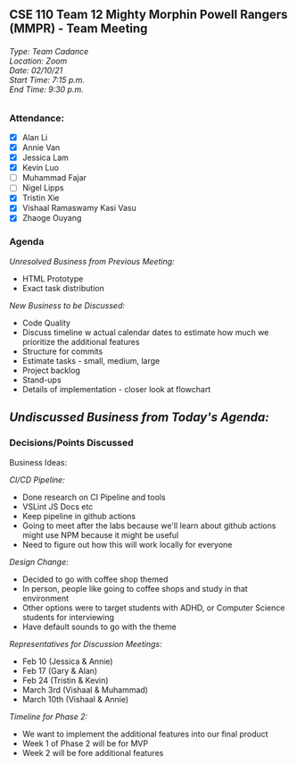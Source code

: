 ## CSE 110 Team 12 Mighty Morphin Powell Rangers (MMPR) - Team Meeting
###### Type: Team Cadance <br/> Location: Zoom <br/> Date: 02/10/21 <br/> Start Time: 7:15 p.m. <br/> End Time: 9:30 p.m.

### Attendance:
- [x] Alan Li
- [x] Annie Van
- [x] Jessica Lam
- [x] Kevin Luo
- [ ] Muhammad Fajar
- [ ] Nigel Lipps
- [x] Tristin Xie
- [x] Vishaal Ramaswamy Kasi Vasu
- [x] Zhaoge Ouyang

### Agenda

_Unresolved Business from Previous Meeting:_
- HTML Prototype
- Exact task distribution

_New Business to be Discussed:_
- Code Quality
- Discuss timeline w actual calendar dates to estimate how much we prioritize the additional features
- Structure for commits
- Estimate tasks - small, medium, large
- Project backlog
- Stand-ups
- Details of implementation - closer look at flowchart

_Undiscussed Business from Today's Agenda:_
- 

### Decisions/Points Discussed

Business Ideas:

_CI/CD Pipeline:_
- Done research on CI Pipeline and tools
- VSLint JS Docs etc
- Keep pipeline in github actions
- Going to meet after the labs because we'll learn about github actions 
might use NPM because it might be useful
- Need to figure out how this will work locally for everyone

_Design Change:_
- Decided to go with coffee shop themed
- In person, people like going to coffee shops and study in that environment
- Other options were to target students with ADHD, or Computer Science students for interviewing 
- Have default sounds to go with the theme

_Representatives for Discussion Meetings:_
- Feb 10 (Jessica & Annie)
- Feb 17 (Gary & Alan)
- Feb 24 (Tristin & Kevin)
- March 3rd (Vishaal & Muhammad)
- March 10th (Vishaal & Annie)

_Timeline for Phase 2:_
- We want to implement the additional features into our final product
- Week 1 of Phase 2 will be for MVP
- Week 2 will be fore additional features
